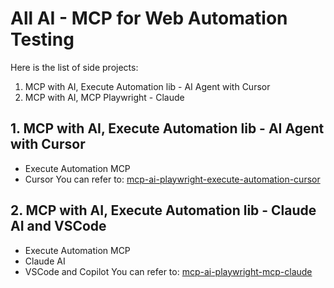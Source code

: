 # All AI - MCP for Web Automation Testing
Here is the list of side projects:
1. MCP with AI, Execute Automation lib - AI Agent with Cursor
2. MCP with AI, MCP Playwright - Claude

## 1. MCP with AI, Execute Automation lib - AI Agent with Cursor
- Execute Automation MCP
- Cursor
You can refer to:
[mcp-ai-playwright-execute-automation-cursor](./mcp-ai-playwright-execute-automation-cursor/README.md)

## 2. MCP with AI, Execute Automation lib - Claude AI and VSCode
- Execute Automation MCP
- Claude AI
- VSCode and Copilot
You can refer to:
[mcp-ai-playwright-mcp-claude](./mcp-ai-paywright-execute-automation-claude-vscode/README.md)